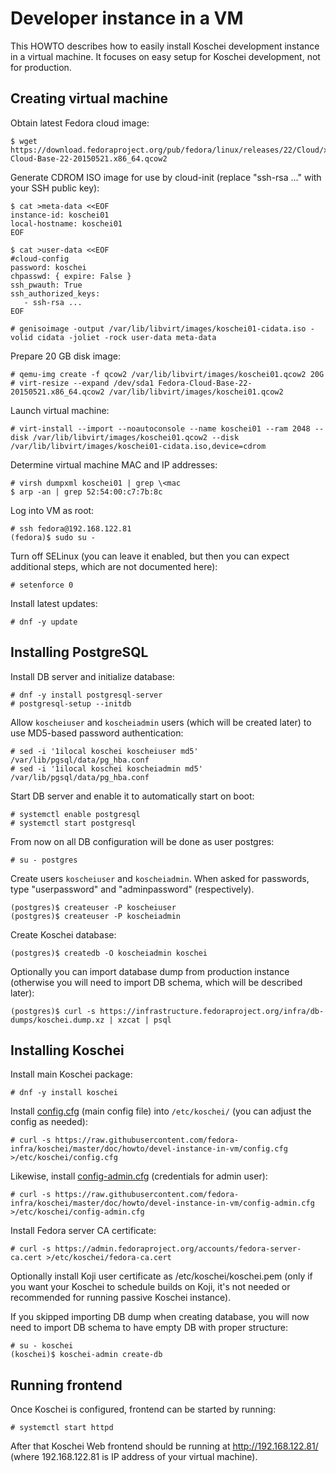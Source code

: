 Developer instance in a VM
==========================

This HOWTO describes how to easily install Koschei development instance in a virtual machine.  It focuses on easy setup for Koschei development, not for production.


Creating virtual machine
------------------------

Obtain latest Fedora cloud image:

    $ wget https://download.fedoraproject.org/pub/fedora/linux/releases/22/Cloud/x86_64/Images/Fedora-Cloud-Base-22-20150521.x86_64.qcow2

Generate CDROM ISO image for use by cloud-init (replace "ssh-rsa ..." with your SSH public key):

    $ cat >meta-data <<EOF
    instance-id: koschei01
    local-hostname: koschei01
    EOF

    $ cat >user-data <<EOF
    #cloud-config
    password: koschei
    chpasswd: { expire: False }
    ssh_pwauth: True
    ssh_authorized_keys:
       - ssh-rsa ...
    EOF

    # genisoimage -output /var/lib/libvirt/images/koschei01-cidata.iso -volid cidata -joliet -rock user-data meta-data

Prepare 20 GB disk image:

    # qemu-img create -f qcow2 /var/lib/libvirt/images/koschei01.qcow2 20G
    # virt-resize --expand /dev/sda1 Fedora-Cloud-Base-22-20150521.x86_64.qcow2 /var/lib/libvirt/images/koschei01.qcow2

Launch virtual machine:

    # virt-install --import --noautoconsole --name koschei01 --ram 2048 --disk /var/lib/libvirt/images/koschei01.qcow2 --disk /var/lib/libvirt/images/koschei01-cidata.iso,device=cdrom

Determine virtual machine MAC and IP addresses:

    # virsh dumpxml koschei01 | grep \<mac
    $ arp -an | grep 52:54:00:c7:7b:8c

Log into VM as root:

    # ssh fedora@192.168.122.81
    (fedora)$ sudo su -

Turn off SELinux (you can leave it enabled, but then you can expect additional steps, which are not documented here):

    # setenforce 0

Install latest updates:

    # dnf -y update


Installing PostgreSQL
---------------------

Install DB server and initialize database:

    # dnf -y install postgresql-server
    # postgresql-setup --initdb

Allow `koscheiuser` and `koscheiadmin` users (which will be created later) to use MD5-based password authentication:

    # sed -i '1ilocal koschei koscheiuser md5' /var/lib/pgsql/data/pg_hba.conf
    # sed -i '1ilocal koschei koscheiadmin md5' /var/lib/pgsql/data/pg_hba.conf

Start DB server and enable it to automatically start on boot:

    # systemctl enable postgresql
    # systemctl start postgresql

From now on all DB configuration will be done as user postgres:

    # su - postgres

Create users `koscheiuser` and `koscheiadmin`.  When asked for passwords, type "userpassword" and "adminpassword" (respectively).

    (postgres)$ createuser -P koscheiuser
    (postgres)$ createuser -P koscheiadmin

Create Koschei database:

    (postgres)$ createdb -O koscheiadmin koschei

Optionally you can import database dump from production instance (otherwise you will need to import DB schema, which will be described later):

    (postgres)$ curl -s https://infrastructure.fedoraproject.org/infra/db-dumps/koschei.dump.xz | xzcat | psql


Installing Koschei
------------------

Install main Koschei package:

    # dnf -y install koschei

Install [config.cfg](https://github.com/fedora-infra/koschei/blob/master/doc/howto/devel-instance-in-vm/config.cfg) (main config file) into `/etc/koschei/` (you can adjust the config as needed):

    # curl -s https://raw.githubusercontent.com/fedora-infra/koschei/master/doc/howto/devel-instance-in-vm/config.cfg >/etc/koschei/config.cfg

Likewise, install [config-admin.cfg](https://github.com/fedora-infra/koschei/blob/master/doc/howto/devel-instance-in-vm/config-admin.cfg) (credentials for admin user):

    # curl -s https://raw.githubusercontent.com/fedora-infra/koschei/master/doc/howto/devel-instance-in-vm/config-admin.cfg >/etc/koschei/config-admin.cfg

Install Fedora server CA certificate:

    # curl -s https://admin.fedoraproject.org/accounts/fedora-server-ca.cert >/etc/koschei/fedora-ca.cert

Optionally install Koji user certificate as /etc/koschei/koschei.pem (only if you want your Koschei to schedule builds on Koji, it's not needed or recommended for running passive Koschei instance).

If you skipped importing DB dump when creating database, you will now need to import DB schema to have empty DB with proper structure:

    # su - koschei
    (koschei)$ koschei-admin create-db


Running frontend
----------------

Once Koschei is configured, frontend can be started by running:

    # systemctl start httpd

After that Koschei Web frontend should be running at http://192.168.122.81/ (where 192.168.122.81 is IP address of your virtual machine).
